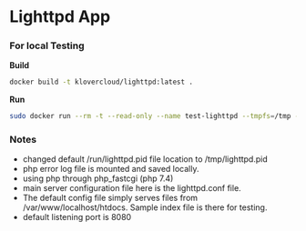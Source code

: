 # Lighttpd App
#####
### For local Testing

**Build**
```sh
docker build -t klovercloud/lighttpd:latest .
```
**Run**
```sh
sudo docker run --rm -t --read-only --name test-lighttpd --tmpfs=/tmp -v /home/arjun/Docker-vol/lighttpd-vol/php-log:/var/log/php7 -v /home/arjun/Docker-vol/lighttpd-vol/serve:/var/www/localhost/htdocs -v /home/arjun/Docker-vol/lighttpd-vol/config:/etc/lighttpd -p 8080:8080 klovercloud/lighttpd:latest
```
### Notes
- changed default /run/lighttpd.pid file location to /tmp/lighttpd.pid
- php error log file is mounted and saved locally.
- using php through php_fastcgi (php 7.4)
- main server configuration file here is the lighttpd.conf file.
- The default config file simply serves files from /var/www/localhost/htdocs. Sample index file is there for testing. 
- default listening port is 8080
